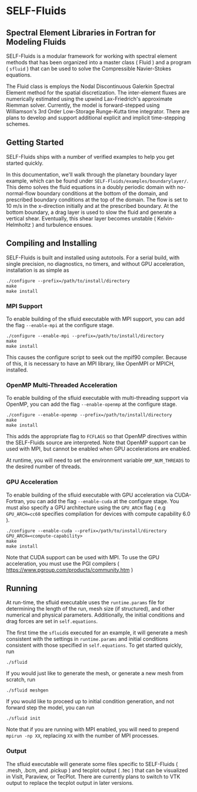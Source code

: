 # SELF-Fluids


## Spectral Element Libraries in Fortran for Modeling Fluids
SELF-Fluids is a modular framework for working with spectral element methods that has 
been organized into a master class ( Fluid ) and a program ( `sfluid` ) that can be 
used to solve the Compressible Navier-Stokes equations.

The Fluid class is employs the Nodal Discontinuous Galerkin Spectral Element method
for the spatial discretization. The inter-element fluxes are numerically estimated
using the upwind Lax-Friedrich's approximate Riemman solver. Currently, the model
is forward-stepped using Williamson's 3rd Order Low-Storage Runge-Kutta time
integrator. There are plans to develop and support additional explicit and implicit
time-stepping schemes.

## Getting Started
SELF-Fluids ships with a number of verified examples to help you get started quickly.

In this documentation, we'll walk through the planetary boundary layer example, which
can be found under `SELF-Fluids/examples/boundarylayer/`. This demo solves the fluid
equations in a doubly periodic domain with no-normal-flow boundary conditions at the
bottom of the domain, and prescribed boundary conditions at the top of the domain. 
The flow is set to 10 m/s in the x-direction initially and at the prescribed boundary.
At the bottom boundary, a drag layer is used to slow the fluid and generate a vertical
shear. Eventually, this shear layer becomes unstable ( Kelvin-Helmholtz ) and turbulence
ensues.


## Compiling and Installing
SELF-Fluids is built and installed using autotools. 
For a serial build, with single precision, no diagnostics, no timers, and without GPU 
acceleration, installation is as simple as
```
./configure --prefix=/path/to/install/directory
make
make install
```

### MPI Support
To enable building of the sfluid executable with MPI support, you can add the flag
`--enable-mpi` at the configure stage.
```
./configure --enable-mpi --prefix=/path/to/install/directory
make
make install
```
This causes the configure script to seek out the mpif90 compiler. Because of this,
it is necessary to have an MPI library, like OpenMPI or MPICH, installed.


### OpenMP Multi-Threaded Acceleration
To enable building of the sfluid executable with multi-threading support via OpenMP,
 you can add the flag `--enable-openmp` at the configure stage.
```
./configure --enable-openmp --prefix=/path/to/install/directory
make
make install
```
This adds the appropriate flag to `FCFLAGS` so that OpenMP directives within the
SELF-Fluids source are interpreted. Note that OpenMP support can be used with MPI, 
but cannot be enabled when GPU accelerations are enabled.

At runtime, you will need to set the environment variable `OMP_NUM_THREADS` to
the desired number of threads.


### GPU Acceleration
To enable building of the sfluid executable with GPU acceleration via CUDA-Fortran,
 you can add the flag `--enable-cuda` at the configure stage. You must also specify
a GPU architecture using the `GPU_ARCH` flag ( e.g `GPU_ARCH=cc60` specifies
compilation for devices with compute capability 6.0 ).
```
./configure --enable-cuda --prefix=/path/to/install/directory GPU_ARCH=<compute-capability>
make
make install
```
Note that CUDA support can be used with MPI. To use the GPU acceleration, you must use
the PGI compilers ( https://www.pgroup.com/products/community.htm )



## Running
At run-time, the sfluid executable uses the `runtime.params` file for determining the length of 
the run, mesh size (if structured), and other numerical and physical parameters. Additionally,
the initial conditions and drag forces are set in `self.equations`. 

The first time the `sfluid`is executed for an example, it will generate a mesh consistent with 
the settings in `runtime.params` and initial conditions consistent with those specified in 
`self.equations`. To get started quickly, run
```
./sfluid
```

If you would just like to generate the mesh, or generate a new mesh from scratch, run
```
./sfluid meshgen
```

If you would like to proceed up to initial condition generation, and not forward step the model,
you can run
```
./sfluid init
```

Note that if you are running with MPI enabled, you will need to prepend `mpirun -np XX`, replacing
`XX` with the number of MPI processes.


### Output
The sfluid executable will generate some files specific to SELF-Fluids ( .mesh, .bcm, and .pickup )
and tecplot output ( .tec ) that can be visualized in VisIt, Paraview, or TecPlot. There are currently
plans to switch to VTK output to replace the tecplot output in later versions.


